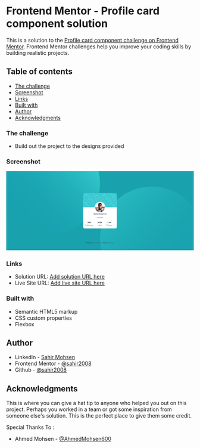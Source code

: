 # Frontend Mentor - Profile card component solution

This is a solution to the [Profile card component challenge on Frontend Mentor](https://www.frontendmentor.io/challenges/profile-card-component-cfArpWshJ). Frontend Mentor challenges help you improve your coding skills by building realistic projects.

## Table of contents

- [The challenge](#the-challenge)
- [Screenshot](#screenshot)
- [Links](#links)
- [Built with](#built-with)
- [Author](#author)
- [Acknowledgments](#acknowledgments)

### The challenge

- Build out the project to the designs provided

### Screenshot

![Screenshot for DeskTop Version](./images/desktop.png)

### Links

- Solution URL: [Add solution URL here](https://github.com/sahir2008/profile-card-component)
- Live Site URL: [Add live site URL here](https://frontend-profile-card.netlify.app/)

### Built with

- Semantic HTML5 markup
- CSS custom properties
- Flexbox

## Author

- LinkedIn - [Sahir Mohsen](https://www.linkedin.com/in/sahir-mohsen-602706128/)
- Frontend Mentor - [@sahir2008](https://www.frontendmentor.io/profile/sahir2008)
- Github - [@sahir2008](https://github.com/sahir2008)

## Acknowledgments

This is where you can give a hat tip to anyone who helped you out on this project. Perhaps you worked in a team or got some inspiration from someone else's solution. This is the perfect place to give them some credit.

Special Thanks To :

- Ahmed Mohsen - [@AhmedMohsen600](https://www.frontendmentor.io/profile/AhmedMohsen600)
